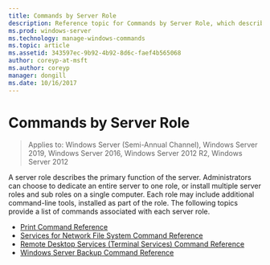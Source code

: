 ```yaml
---
title: Commands by Server Role
description: Reference topic for Commands by Server Role, which describes the primary function of the server.
ms.prod: windows-server
ms.technology: manage-windows-commands
ms.topic: article
ms.assetid: 343597ec-9b92-4b92-8d6c-faef4b565068
author: coreyp-at-msft
ms.author: coreyp
manager: dongill
ms.date: 10/16/2017
---
```

# Commands by Server Role

> Applies to: Windows Server (Semi-Annual Channel), Windows Server 2019, Windows Server 2016, Windows Server 2012 R2, Windows Server 2012

A server role describes the primary function of the server. Administrators can choose to dedicate an entire server to one role, or install multiple server roles and sub roles on a single computer. Each role may include additional command-line tools, installed as part of the role. The following topics provide a list of commands associated with each server role.

-   [Print Command Reference](print-command-reference.md)
-   [Services for Network File System Command Reference](services-for-network-file-system-command-reference.md)
-   [Remote Desktop Services (Terminal Services) Command Reference](remote-desktop-services-terminal-services-command-reference.md)
-   [Windows Server Backup Command Reference](windows-server-backup-command-reference.md)
